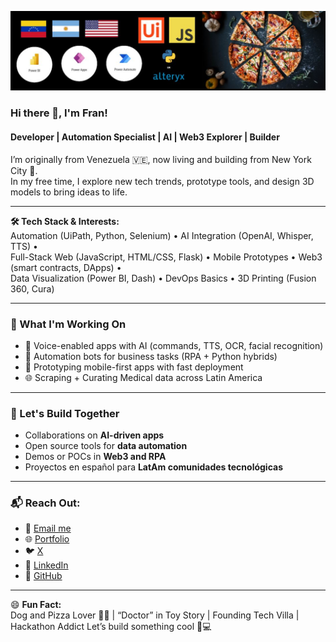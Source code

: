 ![Banner](Banner.png)

### Hi there 👋, I'm Fran!
#### Developer | Automation Specialist | AI | Web3 Explorer | Builder

I’m originally from Venezuela 🇻🇪, now living and building from New York City 🗽.  
In my free time, I explore new tech trends, prototype tools, and design 3D models to bring ideas to life.

---

**🛠️ Tech Stack & Interests:**  
Automation (UiPath, Python, Selenium) • AI Integration (OpenAI, Whisper, TTS) •  
Full-Stack Web (JavaScript, HTML/CSS, Flask) • Mobile Prototypes • Web3 (smart contracts, DApps) •  
Data Visualization (Power BI, Dash) • DevOps Basics • 3D Printing (Fusion 360, Cura)

---

### 🚀 What I'm Working On
- 🧠 Voice-enabled apps with AI (commands, TTS, OCR, facial recognition)
- 🤖 Automation bots for business tasks (RPA + Python hybrids)
- 📱 Prototyping mobile-first apps with fast deployment
- 🌐 Scraping + Curating Medical data across Latin America

---

### 👯 Let's Build Together
- Collaborations on **AI-driven apps**  
- Open source tools for **data automation**  
- Demos or POCs in **Web3 and RPA**  
- Proyectos en español para **LatAm comunidades tecnológicas**

---

### 📬 Reach Out:
- 📧 [Email me](mailto:franciscovillahermosa@gmail.com)
- 🌐 [Portfolio](https://techvilla.nicepage.io/)
- 🐦 [X](https://x.com/franbucho)
- 💼 [LinkedIn](https://www.linkedin.com/in/fjvilla/)
- 🐙 [GitHub](https://github.com/franbucho)

---

😄 **Fun Fact:**  
Dog and Pizza Lover 🐶🍕 | “Doctor” in Toy Story | Founding Tech Villa | Hackathon Addict 
Let’s build something cool 🍕💻



